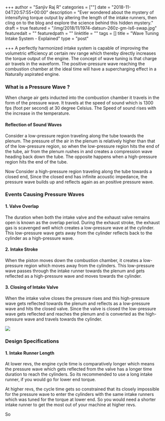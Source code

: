 +++
author = "Sanjiv Raj R"
categories = [""]
date = "2018-11-04T20:57:55+00:00"
description = "Ever wondered about the mystery of intensifying torque output by altering the length of the intake runners, then cling on to the blog and explore the science behind this hidden mystery."
draft = true
featured = "/img/2018/11/1974-datsun-260z-gm-ls6-swap.jpg"
featuredalt = ""
featuredpath = ""
linktitle = ""
tags = []
title = "Wave Tuning Intake System - Explained"
type = "post"

+++
A perfectly harmonized intake system is capable of improving the volumetric efficiency at certain rev range which thereby directly increases the torque output of the engine. The concept of wave tuning is that charge air travels in the waveform. The positive-pressure wave reaching the combustion chamber at the ideal time will have a supercharging effect in a Naturally aspirated engine.

### What is a Pressure Wave ?

When charge air gets inducted into the combustion chamber it travels in the form of the pressure wave. It travels at the speed of sound which is 1300 fps (foot per second) at 30 degree Celsius. The Speed of sound rises with the increase in the temperature.

#### Reflection of Sound Waves

Consider a low-pressure region traveling along the tube towards the plenum. The pressure of the air in the plenum is relatively higher than that of the low-pressure region, so when the low-pressure region hits the end of the tube, air from the plenum rushes in and creates a compression wave heading back down the tube. The opposite happens when a high-pressure region hits the end of the tube.

Now Consider a high-pressure region traveling along the tube towards a closed end, Since the closed end has infinite acoustic impedance, the pressure wave builds up and reflects again as an positive pressure wave.

### Events Causing Pressure Waves

#### 1. Valve Overlap

The duration when both the intake valve and the exhaust valve remains open is known as the overlap period. During the exhaust stroke, the exhaust gas is scavenged well which creates a low-pressure wave at the cylinder. This low-pressure wave gets away from the cylinder reflects back to the cylinder as a high-pressure wave.

#### 2. Intake Stroke

When the piston moves down the combustion chamber, it creates a low-pressure region which moves away from the cylinders. This low-pressure wave passes through the intake runner towards the plenum and gets reflected as a high-pressure wave and moves towards the cylinder.

#### 3. Closing of Intake Valve

When the intake valve closes the pressure rises and this high-pressure wave gets reflected towards the plenum and reflects as a low-pressure wave and hits the closed valve. Since the valve is closed the low-pressure wave gets reflected and reaches the plenum and is converted as the high-pressure wave and travels towards the cylinder.

![](/img/2018/11/FAST-LS3-Runners-1200.jpg)

### Design Specifications

#### 1. Intake Runner Length

At lower revs, the engine cycle time is comparatively longer which means the pressure wave which gets reflected from the valve has a longer time duration to reach the cylinders. So its recommended to use a long intake runner, if you would go for lower end torque.

At higher revs, the cycle time gets so constrained that its closely impossible for the pressure wave to enter the cylinders with the same intake runners which was tuned for the torque at lower end. So you would need a shorter intake runner to get the most out of your machine at higher revs.

So 